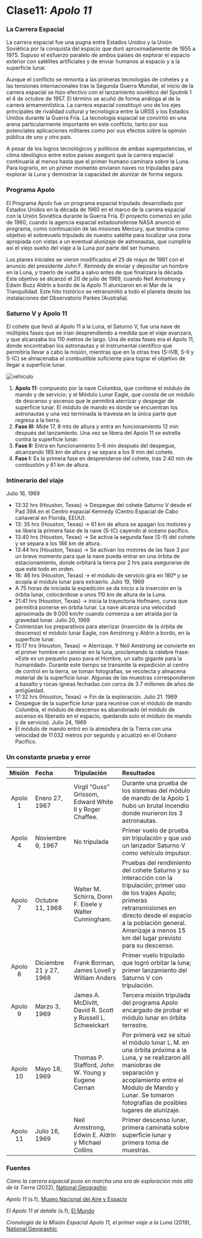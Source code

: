 # Clase11: *Apolo 11*

### La Carrera Espacial
La carrera espacial fue una pugna entre Estados Unidos y la Unión Soviética por la conquista del espacio que duró aproximadamente de 1955 a 1975. Supuso el esfuerzo paralelo de ambos países de explorar el espacio exterior con satélites artificiales y de enviar humanos al espacio y a la superficie lunar.

Aunque el conflicto se remonta a las primeras tecnologías de cohetes y a las tensiones internacionales tras la Segunda Guerra Mundial, el inicio de la carrera espacial se hizo efectivo con el lanzamiento soviético del Sputnik 1 el 4 de octubre de 1957. El término se acuñó de forma análoga al de la carrera armamentística. La carrera espacial constituyó uno de los ejes principales de rivalidad cultural y tecnológica entre la URSS y los Estados Unidos durante la Guerra Fría. La tecnología espacial se convirtió en una arena particularmente importante en este conflicto, tanto por sus potenciales aplicaciones militares como por sus efectos sobre la opinión pública de uno y otro país.

A pesar de los logros tecnológicos y políticos de ambas superpotencias, el clima ideológico entre estos países aseguró que la carrera espacial continuaría al menos hasta que el primer humano caminara sobre la Luna. Para lograrlo, en un primer momento enviaron naves no tripuladas para explorar la Luna y demostrar la capacidad de alunizar de forma segura.


### Programa Apolo
El Programa Apolo fue un programa espacial tripulado desarrollado por Estados Unidos en la década de 1960 en el marco de la carrera espacial con la Unión Soviética durante la Guerra Fría. El proyecto comenzó en julio de 1960, cuando la agencia espacial estadounidense NASA anunció el programa, como continuación de las misiones Mercury, que tendría como objetivo el sobrevuelo tripulado de nuestro satélite para localizar una zona apropiada con vistas a un eventual alunizaje de astronautas, que cumpliría así el viejo sueño del viaje a la Luna por parte del ser humano. 

Los planes iniciales se vieron modificados el 25 de mayo de 1961 con el anuncio del presidente John F. Kennedy de enviar y depositar un hombre en la Luna, y traerlo de vuelta a salvo antes de que finalizara la década. Este objetivo se alcanzó el 20 de julio de 1969, cuando Neil Armstrong y Edwin Buzz Aldrin a bordo de la Apolo 11 alunizaron en el Mar de la Tranquilidad. Este hito histórico se retransmitió a todo el planeta desde las instalaciones del Observatorio Parkes (Australia).


### Saturno V y Apolo 11
El cohete que llevó al Apolo 11 a la Luna, el Saturno V, fue una nave de múltiples fases que se irían desprendiendo a medida que el viaje avanzara, y que alcanzaba los 110 metros de largo. Una de estas fases era el Apolo 11, donde encontraban los astronautas y el instrumental científico que permitiría llevar a cabo la misión, mientras que en la otras tres (S-IVB, S-II y S-IC) se almacenaba el combustible suficiente para lograr el objetivo de llegar a superficie lunar.

![vehiculo](https://raw.githubusercontent.com/Programa-Apolo/Clase11/main/Apolo%2011.png)

1. **Apolo 11:** compuesto por la nave Columbia, que contiene el módulo de mando y de servicio; y el Módulo Lunar Eagle, que consta de un módulo de descenso y ascenso que le permitirá aterrizar y despegar de superficie lunar. El módulo de mando es donde se encuentran los astronautas y una vez terminada la travesía en la única parte que regresa a la tierra.
2. **Fase III:** Mide 17, 8 mts de altura y entra en funcionamiento 12 min después del lanzamiento. Una vez se libera del Apolo 11 se estrella contra la superficie lunar.
3. **Fase II:** Entra en funcionamiento 5-6 min después del despegue, alcanzando 185 km de altura y se separa a los 9 min del cohete. 
4. **Fase I:** Es la primera fase en desprenderse del cohete, tras 2:40 min de combustión y 61 km de altura.


### Intinerario del viaje
Julio 16, 1969
   - 13:32 hrs (Houston, Texas) → Despegue del cohete Saturno V desde el Pad 39A en el Centro espacial Kennedy (Centro Espacial de Cabo cañaveral en Florida, EEUU). 
   - 13: 35 hrs (Houston, Texas) → 61 km de altura se apagan los motores y se libera la primera fase de la nave (S-IC) cayendo al océano pacífico.
   - 13:40 hrs (Houston, Texas) → Se activa la segunda fase (S-II) del cohete y se separa a los 186 km de altura.
   - 13:44 hrs (Houston, Texas) → Se activan los motores de las fase 3 por un breve momento para que la nave pueda entrar en una órbita de estacionamiento, donde orbitará la tierra por 2 hrs para asegurarse de que esté todo en orden.
   - 16: 46 hrs (Houston, Texas) → el módulo de servicio gira en 180º y se acopla al módulo lunar para extraerlo.
Julio 19, 1969
   - A 75 horas de iniciada la expedición se da inicio a la inserción en la órbita lunar, colocándose a unos 110 km de altura de la Luna.
   - 21:41 hrs (Houston, Texas) → inicia la trayectoria Hofmann, curva que permitirá ponerse en órbita lunar. La nave alcanza una velocidad aproximada de 9.000 km/hr cuando comienza a ser atraída por la gravedad lunar.
Julio 20, 1969
   - Comienzan los preparativos para aterrizar (inserción de la órbita de descenso) el módulo lunar Eagle, con Amstrong y Aldrin a bordo, en la superficie lunar.
   - 15:17 hrs (Houston, Texas) → Aterrizaje. Y Neil Amstrong se convierte en el primer hombre en caminar en la luna, proclamando la célebre frase: «Este es un pequeño paso para el Hombre, un salto gigante para la humanidad». Durante este tiempo se transmite la expedición al centro de control en la tierra, se toman fotografías, se recolecta y almacena material de la superficie lunar. Algunas de las muestras correspondieron a basalto y rocas ígneas fechadas con cerca de 3.7 millones de años de antigüedad.
   - 17:32 hrs (Houston, Texas) → Fin de la exploración.
Julio 21. 1969
   - Despegue de la superficie lunar para reunirse con el módulo de mando Columbia, el módulo de descenso es abandonado (el módulo de ascenso es liberado en el espacio, quedando solo el módulo de mando y de servicio).
Julio 24, 1969
   - El módulo de mando entró en la atmósfera de la Tierra con una velocidad de 11 032 metros por segundo y acuatizó en el Océano Pacífico.


### Un constante prueba y error

| Misión | Fecha | Tripulación | Resultados |
|:----:|:--------|:-----------------|:-----------------------------|
| Apolo 1 | Enero 27, 1967 | Virgil “Guss” Grissom, Edward White II y Roger Chaffee. | Durante una prueba de los sistemas del módulo de mando de la Apolo 1 hubo un brutal incendio donde murieron los 3 astronautas. |
| Apolo 4 | Noviembre 9, 1967 | No tripulada | Primer vuelo de prueba sin tripulación y que usó un lanzador Saturno V como vehículo impulsor. |
| Apolo 7 | Octubre 11, 1968 | Walter M. Schirra, Donn F. Eisele y Walter Cunningham. | Pruebas del rendimiento del cohete Saturno y su interacción con la tripulación; primer uso de los trajes Apolo; primeras retransmisiones en directo desde el espacio a la población general. Amerizaje a menos 15 km del lugar previsto para su descenso. |
| Apolo 8 | Diciembre 21 y 27, 1968 | Frank Borman, James Lovell y William Anders | Primer vuelo tripulado que logró orbitar la luna; primer lanzamiento del Saturno V con tripulación. |
| Apolo 9 | Marzo 3, 1969 | James A. McDivitt, David R. Scott y Russell L. Schweickart | Tercera misión tripulada del programa Apolo encargado de probar el módulo lunar en órbita terrestre. |
| Apolo 10 | Mayo 18, 1969 | Thomas P. Stafford, John W. Young y Eugene Cernan | Por primera vez se situó el módulo lunar L. M. en una órbita próxima a la Luna, y se realizaron allí maniobras de separación y acoplamiento entre el Módulo de Mando y Lunar. Se tomaron fotografías de posibles lugares de alunizaje. |
| Apolo 11 | Julio 16, 1969 | Neil Armstrong, Edwin E. Aldrin y Michael Collins | Primer descenso lunar, primera caminata sobre superficie lunar y primera toma de muestras. |


### Fuentes

*Cómo la carrera espacial puso en marcha una era de exploración más allá de la Tierra* (2022), [National Geographic](https://www.nationalgeographicla.com/ciencia/2022/04/como-la-carrera-espacial-puso-en-marcha-una-era-de-exploracion-mas-alla-de-la-tierra)

*Apolo 11* (s.f), [Museo Nacional del Aire y Espacio](https://airandspace.si.edu/about/acerca-del-museo-nacional-del-aire-y-el-espacio/apolo-11)

*El Apolo 11 al detalle* (s.f), [El Mundo](https://lab.elmundo.es/hombre-en-la-luna/apolo-11.html)

*Cronología de la Misión Espacial Apolo 11, el primer viaje a la Luna* (2019), [National Geographic](https://www.nationalgeographic.com.es/llegada-del-hombre-a-la-luna/cronologia-mision-apolo-11-primer-viaje-a-luna_14364)
